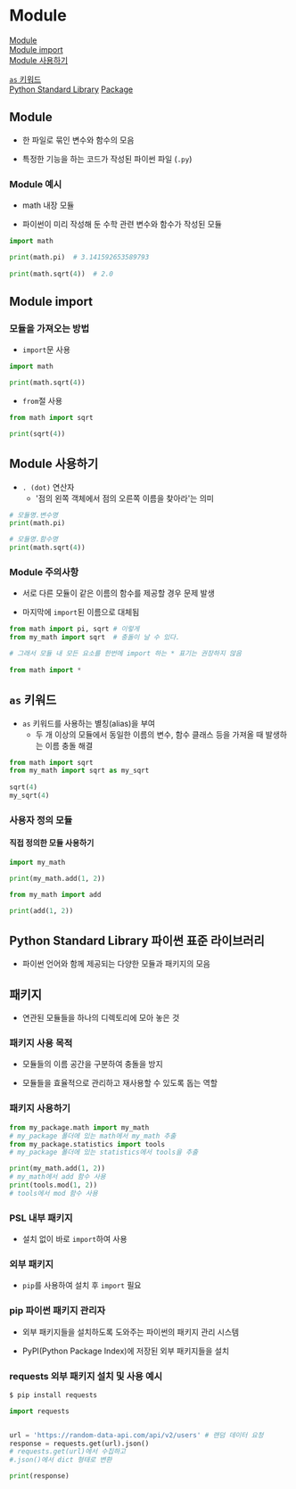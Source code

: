# Module

[Module](#module-1)   
[Module import](#module-import)   
[Module 사용하기](#module-사용하기)    

[`as` 키워드](#as-키워드)   
[Python Standard Library](#python-standard-library-파이썬-표준-라이브러리)
[Package](#패키지)   

## Module
- 한 파일로 묶인 변수와 함수의 모음

- 특정한 기능을 하는 코드가 작성된 파이썬 파일 (`.py`)

### Module 예시
- math 내장 모듈

- 파이썬이 미리 작성해 둔 수학 관련 변수와 함수가 작성된 모듈

```python
import math

print(math.pi)  # 3.141592653589793
    
print(math.sqrt(4))  # 2.0
```

## Module import

### 모듈을 가져오는 방법
- `import`문 사용

```python
import math

print(math.sqrt(4))
```

- `from`절 사용
```python
from math import sqrt

print(sqrt(4))
```

## Module 사용하기
- `. (dot)` 연산자
  - '점의 왼쪽 객체에서 점의 오른쪽 이름을 찾아라'는 의미

```python
# 모듈명.변수명
print(math.pi)

# 모듈명.함수명
print(math.sqrt(4))
```

### Module 주의사항
- 서로 다른 모듈이 같은 이름의 함수를 제공할 경우 문제 발생

- 마지막에 `import`된 이름으로 대체됨

```python
from math import pi, sqrt # 이렇게
from my_math import sqrt  # 충돌이 날 수 있다.
```

```python
# 그래서 모듈 내 모든 요소를 한번에 import 하는 * 표기는 권장하지 않음
    
from math import *
```

## `as` 키워드
- `as` 키워드를 사용하는 별칭(alias)을 부여
  - 두 개 이상의 모듈에서 동일한 이름의 변수, 함수 클래스 등을 가져올 때 발생하는 이름 충돌 해결

```python
from math import sqrt
from my_math import sqrt as my_sqrt
  
sqrt(4)
my_sqrt(4)
```

### 사용자 정의 모듈

#### 직접 정의한 모듈 사용하기
```python
import my_math

print(my_math.add(1, 2))
```

```python
from my_math import add

print(add(1, 2))
```

## Python Standard Library 파이썬 표준 라이브러리
- 파이썬 언어와 함께 제공되는 다양한 모듈과 패키지의 모음

## 패키지
- 연관된 모듈들을 하나의 디렉토리에 모아 놓은 것

### 패키지 사용 목적
- 모듈들의 이름 공간을 구분하여 충돌을 방지

- 모듈들을 효율적으로 관리하고 재사용할 수 있도록 돕는 역할

### 패키지 사용하기
```python
from my_package.math import my_math
# my_package 폴더에 있는 math에서 my_math 추출
from my_package.statistics import tools 
# my_package 폴더에 있는 statistics에서 tools을 추출

print(my_math.add(1, 2))
# my_math에서 add 함수 사용
print(tools.mod(1, 2))
# tools에서 mod 함수 사용
```

### PSL 내부 패키지
- 설치 없이 바로 `import`하여 사용

### 외부 패키지
- `pip`를 사용하여 설치 후 `import` 필요

### pip 파이썬 패키지 관리자
- 외부 패키지들을 설치하도록 도와주는 파이썬의 패키지 관리 시스템

- PyPI(Python Package Index)에 저장된 외부 패키지들을 설치

### requests 외부 패키지 설치 및 사용 예시
```bash
$ pip install requests
```

```python
import requests


url = 'https://random-data-api.com/api/v2/users' # 랜덤 데이터 요청
response = requests.get(url).json()
# requests.get(url)에서 수집하고
#.json()에서 dict 형태로 변환

print(response)
```